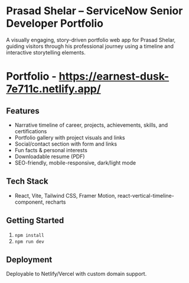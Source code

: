 # Prasad Shelar – ServiceNow Senior Developer Portfolio

A visually engaging, story-driven portfolio web app for Prasad Shelar, guiding visitors through his professional journey using a timeline and interactive storytelling elements.

# Portfolio - https://earnest-dusk-7e711c.netlify.app/

## Features
- Narrative timeline of career, projects, achievements, skills, and certifications
- Portfolio gallery with project visuals and links
- Social/contact section with form and links
- Fun facts & personal interests
- Downloadable resume (PDF)
- SEO-friendly, mobile-responsive, dark/light mode

## Tech Stack
- React, Vite, Tailwind CSS, Framer Motion, react-vertical-timeline-component, recharts

## Getting Started
1. `npm install`
2. `npm run dev`

## Deployment
Deployable to Netlify/Vercel with custom domain support.
